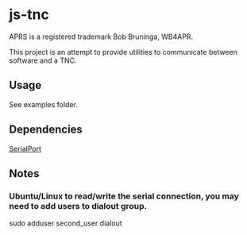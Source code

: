 # js-tnc

APRS is a registered trademark Bob Bruninga, WB4APR.

This project is an attempt to provide utilities to communicate between software and a TNC.

## Usage
See examples folder.

## Dependencies
[SerialPort](https://serialport.io)

## Notes
### Ubuntu/Linux to read/write the serial connection, you may need to add users to dialout group.
sudo adduser second_user dialout
